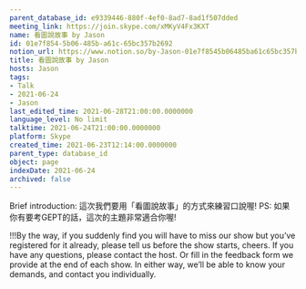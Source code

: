 ```yaml
---
parent_database_id: e9339446-880f-4ef0-8ad7-8ad1f507dded
meeting_link: https://join.skype.com/xMKyV4Fx3KXT
name: 看圖說故事 by Jason
id: 01e7f854-5b06-485b-a61c-65bc357b2692
notion_url: https://www.notion.so/by-Jason-01e7f8545b06485ba61c65bc357b2692
title: 看圖說故事 by Jason
hosts: Jason
tags:
- Talk
- 2021-06-24
- Jason
last_edited_time: 2021-06-28T21:00:00.0000000
language_level: No limit
talktime: 2021-06-24T21:00:00.0000000
platform: Skype
created_time: 2021-06-23T12:14:00.0000000
parent_type: database_id
object: page
indexDate: 2021-06-24
archived: false
---
```




Brief introduction: 這次我們要用「看圖說故事」的方式來練習口說喔!
PS: 如果你有要考GEPT的話，這次的主題非常適合你喔!

!!!By the way, if you suddenly find you will have to miss our show but you’ve registered for it already, please tell us before the show starts, cheers.
If you have any questions, please contact the host. Or fill in the feedback form we provide at the end of each show. In either way, we’ll be able to know your demands, and contact you individually.



